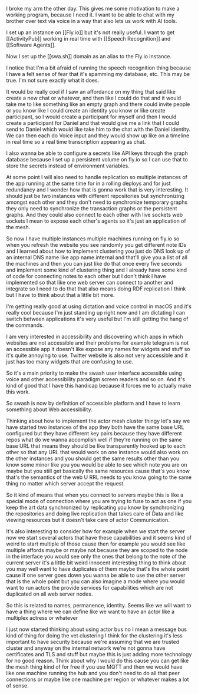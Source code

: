 I broke my arm the other day. This gives me some motivation to make a working program, because I need it. I want to be able to chat with my brother over text via voice in a way that also lets us work with AI tools.

I set up an instance on [[Fly.io]] but it's not really useful. I want to get [[ActivityPub]] working in real time with [[Speech Recognition]] and [[Software Agents]].

Now I set up the [[swa.sh]] domain as an alias to the Fly.io instance.

I notice that I'm a bit afraid of running the speech recognition thing because I have a felt sense of fear that it's spamming my database, etc. This may be true. I'm not sure exactly what it does.

It would be really cool if I saw an affordance on my thing that said like create a new chat or whatever, and then like I could do that and it would take me to like something like an empty graph and there could invite people or you know like I could create an identity you know or like create participant, so I would create a participant for myself and then I would create a participant for Daniel and that would give me a link that I could send to Daniel which would like take him to the chat with the Daniel identity. We can then each do Voice input and they would show up like on a timeline in real time so a real time transcription appearing as chat.

I also wanna be able to configure a secrets like API keys through the graph database because I set up a persistent volume on fly.io so I can use that to store the secrets instead of environment variables. 

At some point I will also need to handle replication so multiple instances of the app running at the same time for in a rolling deploys and for just redundancy and I wonder how that is gonna work that is very interesting. It should just be two instances with different repositories but synchronizing amongst each other and they don't need to synchronize temporary graphs they only need to synchronize the transaction graphs or the persistent graphs. And they could also connect to each other with live sockets web sockets I mean to expose each other's agents so it's just an application of the mesh. 

So now I have multiple instances multiple machines running on fly.io so when you refresh the website you see randomly you get different note IDs and I learned about how to implement clustering you just do DNS look up of an internal DNS name like app name.internal and that'll give you a list of all the machines and then you can just like do that once every five seconds and implement some kind of clustering thing and I already have some kind of code for connecting notes to each other but I don't think I have implemented so that like one web server can connect to another and integrate so I need to do that that also means doing RDF replication I think but I have to think about that a little bit more.

I'm getting really good at using dictation and voice control in macOS and it's really cool because I'm just standing up right now and I am dictating I can switch between applications it's very useful but I'm still getting the hang of the commands.

I am very interested in accessibility and discovering which apps in which websites are not accessible and their problems for example telegram is not an accessible app it doesn't like expose any names for widgets and stuff so it's quite annoying to use. Twitter website is also not very accessible and it just has too many widgets that are confusing to use.

So it's a main priority to make the swash user interface accessible using voice and other accessibility paradigm screen readers and so on. And it's kind of good that I have this handicap because it forces me to actually make this work.

So swash is now by definition of accessible platform and I have to learn something about Web accessibility.

Thinking about how to implement the actor mesh cluster thingy let's say we have started two instances of the app they both have the same base URL configured but they have different key pairs because they have different repos what do we wanna accomplish well if they're running on the same base URL that means they should be like transparently hooked up to each other so that any URL that would work on one instance would also work on the other instances and you should get the same results other than you know some minor like you you would be able to see which note you are on maybe but you still get basically the same resources cause that's you know that's the semantics of the web U RRL needs to you know going to the same thing no matter which server accept the request.

So it kind of means that when you connect to servers maybe this is like a special mode of connection where you are trying to fuse to act as one if you keep the art data synchronized by replicating you know by synchronizing the repositories and doing live replication that takes care of Data and like viewing resources but it doesn't take care of actor Communication.

It's also interesting to consider how for example when we start the server now we start several actors that have these capabilities and it seems kind of weird to start multiple of those cause then for example you would see like multiple affords maybe or maybe not because they are scoped to the node in the interface you would see only the ones that belong to the note of the current server it's a little bit weird innocent interesting thing to think about you may well want to have duplicates of them maybe that's the whole point cause if one server goes down you wanna be able to use the other server that is the whole point but you can also imagine a mode where you would want to run actors the provide services for capabilities which are not duplicated on all web server nodes.

So this is related to names, permanence, identity. Seems like we will want to have a thing where we can define like we want to have an actor like a multiplex actress or whatever

I just now started thinking about using actor bus no I mean a message bus kind of thing for doing the vet clustering I think for the clustering it's less important to have security because we're assuming that we are trusted cluster and anyway on the internal network we're not gonna have certificates and TLS and stuff but maybe this is just adding more technology for no good reason. Think about why I would do this cause you can get like the mesh thing kind of for free if you use MQTT and then we would have like one machine running the hub and you don't need to do all that peer connections or maybe like one machine per region or whatever makes a lot of sense.